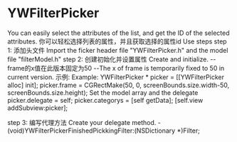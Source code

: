 # YWFilterPicker
You can easily select the attributes of the list, and get the ID of the selected attributes.
你可以轻松选择列表的属性，并且获取选择的属性id
Use steps
step 1:
 添加头文件
 Import the ficker header file "YWFilterPicker.h" and the model file "filterModel.h"
step 2:
 创建初始化并设置属性
 Create and initialize.
 --frame的x值在此版本固定为50
 --The x of frame is temporarily fixed to 50 in current version.
 示例:
 Example:
 YWFilterPicker * picker = [[YWFilterPicker alloc] init];
 picker.frame = CGRectMake(50, 0, screenBounds.size.width-50, screenBounds.size.height);
 Set the model array and the delegate
 picker.delegate = self;
 picker.categorys = [self getData];
 [self.view addSubview:picker];
 
step 3:
 编写代理方法
 Create your delegate method.
 -(void)YWFilterPickerFinishedPickkingFilter:(NSDictionary *)Filter;
